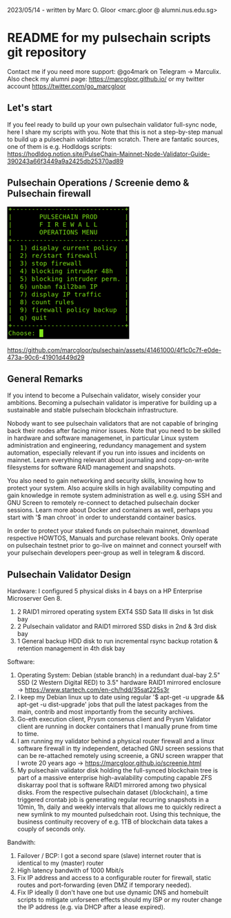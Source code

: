 2023/05/14 - written by Marc O. Gloor <marc.gloor @ alumni.nus.edu.sg>

# README for my pulsechain scripts git repository
Contact me if you need more support: @go4mark on Telegram -> Marculix. Also check my alumni page: https://marcgloor.github.io/ or my twitter account https://twitter.com/go_marcgloor

## Let's start
If you feel ready to build up your own pulsechain validator full-sync node, here I share my scripts with you. Note that this is not a step-by-step manual to build up a pulsechain validator from scratch. There are fantatic sources, one of them is e.g. Hodldogs scripts: https://hodldog.notion.site/PulseChain-Mainnet-Node-Validator-Guide-390243a66f3449a9a2425db25370ad89

## Pulsechain Operations / Screenie demo & Pulsechain firewall
![alt text](https://github.com/marcgloor/pulsechain/blob/main/Pulsechain_Firewall_Screenshot.png "Pulsechain Validator Firewall")

https://github.com/marcgloor/pulsechain/assets/41461000/4f1c0c7f-e0de-473a-90c6-41901d449d29

## General Remarks
If you intend to become a Pulsechain validator, wisely consider your ambitions. Becoming a pulsechain validator is imperative for building up a sustainable and stable pulsechain blockchain infrastructure.

Nobody want to see pulsechain validators that are not capable of bringing back their nodes after facing minor issues. Note that you need to be skilled in hardware and software managemenet, in particular Linux system administration and engineering, redundancy management and system automation, especially relevant if you run into issues and incidents on mainnet. Learn everything relevant about journaling and copy-on-write filesystems for software RAID management and snapshots.

You also need to gain networking and security skills, knowing how to protect your system. Also acquire skills in high availability computing and gain knowledge in remote system administration as well e.g. using SSH and GNU Screen to remotely re-connect to detached pulsechain docker sessions. Learn more about Docker and containers as well, perhaps you start with '$ man chroot' in order to understandd container basics.

In order to protect your staked funds on pulsechain mainnet, download respective HOWTOS, Manuals and purchase relevant books. Only operate on pulsechain testnet prior to go-live on mainnet and connect yourself with your pulsechain developers peer-group as well in telegram & discord.

## Pulsechain Validator Design
Hardware:
I configured 5 physical disks in 4 bays on a HP Enterprise Microserver Gen 8.
1. 2 RAID1 mirrored operating system EXT4 SSD Sata III disks in 1st disk bay
2. 2 Pulsechain validator and RAID1 mirrored SSD disks in 2nd & 3rd disk bay
3. 1 General backup HDD disk to run incremental rsync backup rotation & retention management in 4th disk bay

Software:
1. Operating System: Debian (stable branch) in a redundant dual-bay 2.5" SSD (2 Western Digital RED) to 3.5" hardware RAID1 mirrored enclosure -> https://www.startech.com/en-ch/hdd/35sat225s3r
2. I keep my Debian linux up to date using regular '$ apt-get -u upgrade && apt-get -u dist-upgrade' jobs that pull the latest packages from the main, contrib and most importantly from the security archives.
3. Go-eth execution client, Prysm consenus client and Prysm Validator client are running in docker containers that I manually prune from time to time.
4. I am running my validator behind a physical router firewall and a linux software firewall in tty independent, detached GNU screen sessions that can be re-attached remotely using screenie, a GNU screen wrapper that I wrote 20 years ago -> https://marcgloor.github.io/screenie.html
5. My pulsechain validator disk holding the full-synced blockchain tree is part of a massive enterprise high-avalability computing capable ZFS diskarray pool that is software RAID1 mirrored among two physical disks. From the respective pulsechain dataset (/blockchain), a time triggered crontab job is generating regular recurring snapshots in a 10min, 1h, daily and weekly intervals that allows me to quickly redirect a new symlink to my mounted pulsedchain root. Using this technique, the business continuity recovery of e.g. 1TB of blockchain data takes a couply of seconds only.

Bandwith:
1. Failover / BCP: I got a second spare (slave) internet router that is identical to my (master) router
2. High latency bandwith of 1000 Mbit/s
3. Fix IP address and access to a configurable router for firewall, static routes and port-forwarding (even DMZ if temporary needed).
4. Fix IP ideally (I don't have one but use dynamic DNS and homebuilt scripts to mitigate unforseen effects should my ISP or my router change the IP address (e.g. via DHCP after a lease expired).

